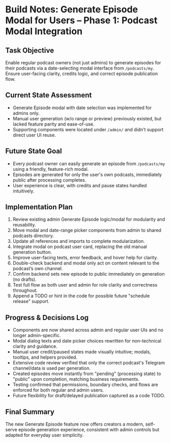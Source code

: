# Build Notes: Generate Episode Modal for Users – Phase 1: Podcast Modal Integration

## Task Objective
Enable regular podcast owners (not just admins) to generate episodes for their podcasts via a date-selecting modal interface from `/podcasts/my`. Ensure user-facing clarity, credits logic, and correct episode publication flow.

## Current State Assessment
- Generate Episode modal with date selection was implemented for admins only.
- Manual user generation (w/o range or preview) previously existed, but lacked feature parity and ease-of-use.
- Supporting components were located under `/admin/` and didn’t support direct user UI reuse.

## Future State Goal
- Every podcast owner can easily generate an episode from `/podcasts/my` using a friendly, feature-rich modal.
- Episodes are generated for only the user's own podcasts, immediately public after processing completes.
- User experience is clear, with credits and pause states handled intuitively.

## Implementation Plan
1. Review existing admin Generate Episode logic/modal for modularity and reusability.
2. Move modal and date-range picker components from admin to shared podcasts directory.
3. Update all references and imports to complete modularization.
4. Integrate modal on podcast user card, replacing the old manual generation button.
5. Improve user-facing texts, error feedback, and hover help for clarity.
6. Double-check backend and modal only act on content relevant to the podcast’s own channel.
7. Confirm backend sets new episode to public immediately on generation (no drafts).
8. Test full flow as both user and admin for role clarity and correctness throughout.
9. Append a TODO or hint in the code for possible future "schedule release" support.

## Progress & Decisions Log
- Components are now shared across admin and regular user UIs and no longer admin-specific.
- Modal dialog texts and date picker choices rewritten for non-technical clarity and guidance.
- Manual user credit/paused states made visually intuitive; modals, tooltips, and helpers provided.
- Extensive code review verified that only the correct podcast's Telegram channel/data is used per generation.
- Created episodes move instantly from "pending" (processing state) to "public" upon completion, matching business requirements.
- Testing confirmed that permissions, boundary checks, and flows are enforced for both regular and admin users.
- Future flexibility for draft/delayed publication captured as a code TODO.

## Final Summary
The new Generate Episode feature now offers creators a modern, self-serve episode generation experience, consistent with admin controls but adapted for everyday user simplicity.

